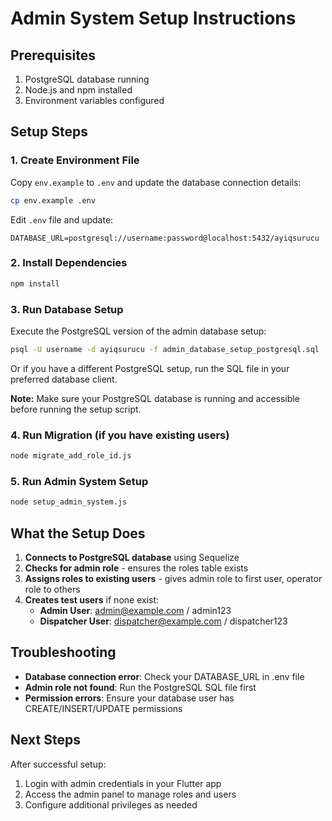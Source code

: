 # Admin System Setup Instructions

## Prerequisites
1. PostgreSQL database running
2. Node.js and npm installed
3. Environment variables configured

## Setup Steps

### 1. Create Environment File
Copy `env.example` to `.env` and update the database connection details:

```bash
cp env.example .env
```

Edit `.env` file and update:
```
DATABASE_URL=postgresql://username:password@localhost:5432/ayiqsurucu
```

### 2. Install Dependencies
```bash
npm install
```

### 3. Run Database Setup
Execute the PostgreSQL version of the admin database setup:

```bash
psql -U username -d ayiqsurucu -f admin_database_setup_postgresql.sql
```

Or if you have a different PostgreSQL setup, run the SQL file in your preferred database client.

**Note:** Make sure your PostgreSQL database is running and accessible before running the setup script.

### 4. Run Migration (if you have existing users)
```bash
node migrate_add_role_id.js
```

### 5. Run Admin System Setup
```bash
node setup_admin_system.js
```

## What the Setup Does

1. **Connects to PostgreSQL database** using Sequelize
2. **Checks for admin role** - ensures the roles table exists
3. **Assigns roles to existing users** - gives admin role to first user, operator role to others
4. **Creates test users** if none exist:
   - **Admin User**: admin@example.com / admin123
   - **Dispatcher User**: dispatcher@example.com / dispatcher123

## Troubleshooting

- **Database connection error**: Check your DATABASE_URL in .env file
- **Admin role not found**: Run the PostgreSQL SQL file first
- **Permission errors**: Ensure your database user has CREATE/INSERT/UPDATE permissions

## Next Steps

After successful setup:
1. Login with admin credentials in your Flutter app
2. Access the admin panel to manage roles and users
3. Configure additional privileges as needed
